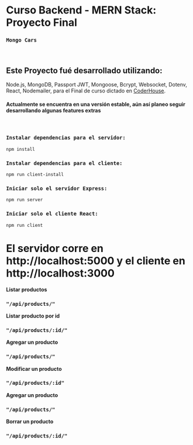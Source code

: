 # Curso Backend - MERN Stack: Proyecto Final

### `Mongo Cars`
<br />



## Este Proyecto fué desarrollado utilizando:
Node.js,
MongoDB,
Passport JWT,
Mongoose,
Bcrypt,
Websocket,
Dotenv,
React,
Nodemailer, 
  para el Final de curso dictado en [CoderHouse](https://www.coderhouse.com/).  
#### Actualmente se encuentra en una versión estable, aún así planeo seguir desarrollando algunas features extras
<br/>

### `Instalar dependencias para el servidor:`
```
npm install
```
### `Instalar dependencias para el cliente:`
```
npm run client-install
```
### `Iniciar solo el servidor Express:`
```
npm run server
```
### `Iniciar solo el cliente React:`
```
npm run client
```
# El servidor corre en http://localhost:5000 y el cliente en http://localhost:3000


**Listar productos**

### `"/api/products/"`

**Listar producto por id**

### `"/api/products/:id/"`

**Agregar un producto**

### `"/api/products/"`

**Modificar un producto**

### `"/api/products/:id"`

**Agregar un producto**

### `"/api/products/"`

**Borrar un producto**

### `"/api/products/:id/"`